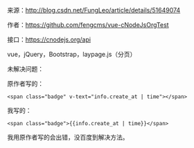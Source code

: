 来源：http://blog.csdn.net/FungLeo/article/details/51649074

作者：https://github.com/fengcms/vue-cNodeJsOrgTest

接口：https://cnodejs.org/api

vue，jQuery，Bootstrap，laypage.js（分页）

未解决问题：

原作者写的：
```
<span class="badge" v-text="info.create_at | time"></span>
```

我写的：
```
<span class="badge">{{info.create_at | time}}</span>
```

我用原作者写的会出错，没百度到解决方法。
